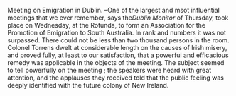 Meeting on Emigration in Dublin. –One of the largest and msot influential meetings that we ever remember, says the*Dublin Monitor*  of Thursday, took place on Wednesday, at the Rotunda, to form an Association for the Promotion of Emigration to South Australia. In rank and numbers it was not surpassed. There could not be less than two thousand persons in the room. Colonel Torrens dwelt at considerable length on the causes of Irish misery, and proved fully, at least to our satisfaction, that a powerful and efficacious remedy was applicable in the objects of the meeting. The subject seemed to tell powerfully on the meeting ; the speakers were heard with great attention, and the applauses they received told that the public feeling was deeply identified with the future colony of New Ireland.